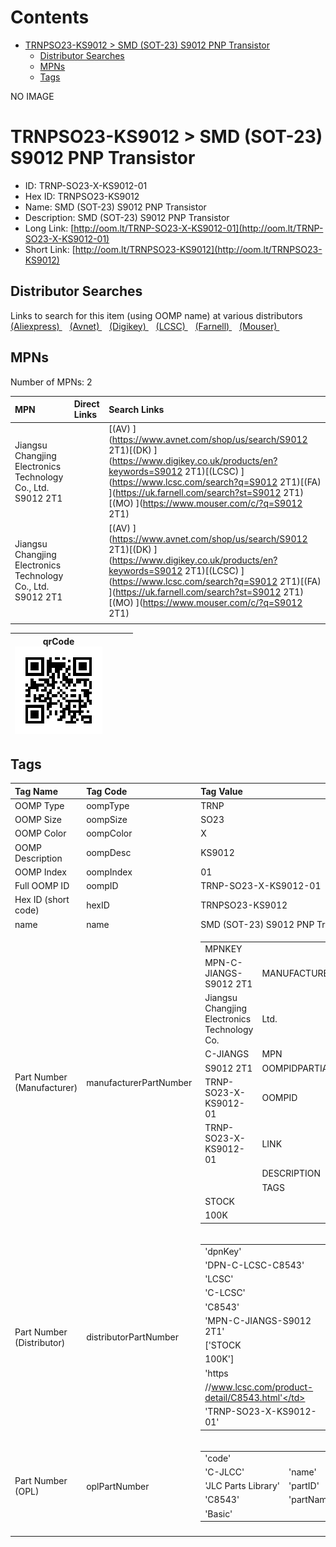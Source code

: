 



Contents
========

* [TRNPSO23-KS9012 > SMD (SOT-23) S9012 PNP Transistor](#trnpso23-ks9012--smd-sot-23-s9012-pnp-transistor)
	* [Distributor Searches](#distributor-searches)
	* [MPNs](#mpns)
	* [Tags](#tags)
  
NO IMAGE  
# TRNPSO23-KS9012 > SMD (SOT-23) S9012 PNP Transistor

- ID: TRNP-SO23-X-KS9012-01
- Hex ID: TRNPSO23-KS9012
- Name: SMD (SOT-23) S9012 PNP Transistor
- Description: SMD (SOT-23) S9012 PNP Transistor
- Long Link: [http://oom.lt/TRNP-SO23-X-KS9012-01](http://oom.lt/TRNP-SO23-X-KS9012-01)
- Short Link: [http://oom.lt/TRNPSO23-KS9012](http://oom.lt/TRNPSO23-KS9012)

## Distributor Searches
  
Links to search for this item (using OOMP name) at various distributors  
[(Aliexpress) ](https://www.aliexpress.com/wholesale?SearchText=1117SMD+SOT-23+S9012+PNP+Transistor)&nbsp;&nbsp;&nbsp;[(Avnet) ](https://www.avnet.com/shop/us/search/SMD+SOT-23+S9012+PNP+Transistor)&nbsp;&nbsp;&nbsp;[(Digikey) ](https://www.digikey.co.uk/en/products/result?s=SMD+SOT-23+S9012+PNP+Transistor)&nbsp;&nbsp;&nbsp;[(LCSC) ](https://www.lcsc.com/search?q=SMD+SOT-23+S9012+PNP+Transistor)&nbsp;&nbsp;&nbsp;[(Farnell) ](https://uk.farnell.com/search?st=SMD+SOT-23+S9012+PNP+Transistor)&nbsp;&nbsp;&nbsp;[(Mouser) ](https://www.mouser.com/c/?q=SMD+SOT-23+S9012+PNP+Transistor)&nbsp;&nbsp;&nbsp;
## MPNs
  
Number of MPNs: 2  

|MPN|Direct Links|Search Links|
| :--- | :--- | :--- |
|Jiangsu Changjing Electronics Technology Co., Ltd.<br>S9012 2T1||[(AV) ](https://www.avnet.com/shop/us/search/S9012 2T1)[(DK) ](https://www.digikey.co.uk/products/en?keywords=S9012 2T1)[(LCSC) ](https://www.lcsc.com/search?q=S9012 2T1)[(FA) ](https://uk.farnell.com/search?st=S9012 2T1)[(MO) ](https://www.mouser.com/c/?q=S9012 2T1)|
|Jiangsu Changjing Electronics Technology Co., Ltd.<br>S9012 2T1||[(AV) ](https://www.avnet.com/shop/us/search/S9012 2T1)[(DK) ](https://www.digikey.co.uk/products/en?keywords=S9012 2T1)[(LCSC) ](https://www.lcsc.com/search?q=S9012 2T1)[(FA) ](https://uk.farnell.com/search?st=S9012 2T1)[(MO) ](https://www.mouser.com/c/?q=S9012 2T1)|
||||
  

|qrCode<br>[![](https://raw.githubusercontent.com/oomlout/oomlout_OOMP_parts_V2/main/TRNP/SO23/X/KS9012/01/qrCode_140.png)](https://github.com/oomlout/oomlout_OOMP_parts_V2/tree/main/TRNP/SO23/X/KS9012/01/qrCode.png)||||
| :---: | :---: | :---: | :---: |

## Tags
  

|Tag Name|Tag Code|Tag Value|
| :--- | :--- | :--- |
|OOMP Type|oompType|TRNP|
|OOMP Size|oompSize|SO23|
|OOMP Color|oompColor|X|
|OOMP Description|oompDesc|KS9012|
|OOMP Index|oompIndex|01|
|Full OOMP ID|oompID|TRNP-SO23-X-KS9012-01|
|Hex ID (short code)|hexID|TRNPSO23-KS9012|
|name|name|SMD (SOT-23) S9012 PNP Transistor|
|Part Number (Manufacturer)|manufacturerPartNumber|<table><tr><td>MPNKEY</td></tr><tr><td> MPN-C-JIANGS-S9012 2T1</td><td> MANUFACTURER</td></tr><tr><td> Jiangsu Changjing Electronics Technology Co.</td><td> Ltd.</td><td> MANUCODE</td></tr><tr><td> C-JIANGS</td><td> MPN</td></tr><tr><td> S9012 2T1</td><td> OOMPIDPARTIAL</td></tr><tr><td> TRNP-SO23-X-KS9012-01</td><td> OOMPID</td></tr><tr><td> TRNP-SO23-X-KS9012-01</td><td> LINK</td></tr><tr><td> </td><td> DESCRIPTION</td></tr><tr><td> </td><td> TAGS</td></tr><tr><td> STOCK</td></tr><tr><td>100K</td></tr></table></td><td> <table><tr><td>MPNKEY</td></tr><tr><td> MPN-C-JIANGS-S9012 2T1</td><td> MANUFACTURER</td></tr><tr><td> Jiangsu Changjing Electronics Technology Co.</td><td> Ltd.</td><td> MANUCODE</td></tr><tr><td> C-JIANGS</td><td> MPN</td></tr><tr><td> S9012 2T1</td><td> OOMPIDPARTIAL</td></tr><tr><td> TRNP-SO23-X-KS9012-01</td><td> OOMPID</td></tr><tr><td> TRNP-SO23-X-KS9012-01</td><td> LINK</td></tr><tr><td> </td><td> DESCRIPTION</td></tr><tr><td> </td><td> TAGS</td></tr><tr><td> STOCK</td></tr><tr><td>100K</td></tr></table>|
|Part Number (Distributor)|distributorPartNumber|<table><tr><td>'dpnKey'</td></tr><tr><td> 'DPN-C-LCSC-C8543'</td><td> 'DISTRIBUTOR'</td></tr><tr><td> 'LCSC'</td><td> 'DISTRCODE'</td></tr><tr><td> 'C-LCSC'</td><td> 'DPN'</td></tr><tr><td> 'C8543'</td><td> 'MPN'</td></tr><tr><td> 'MPN-C-JIANGS-S9012 2T1'</td><td> 'TAGS'</td></tr><tr><td> ['STOCK</td></tr><tr><td>100K']</td><td> 'LINK'</td></tr><tr><td> 'https</td></tr><tr><td>//www.lcsc.com/product-detail/C8543.html'</td><td> 'OOMPID'</td></tr><tr><td> 'TRNP-SO23-X-KS9012-01'</td></tr></table>|
|Part Number (OPL)|oplPartNumber|<table><tr><td>'code'</td></tr><tr><td> 'C-JLCC'</td><td> 'name'</td></tr><tr><td> 'JLC Parts Library'</td><td> 'partID'</td></tr><tr><td> 'C8543'</td><td> 'partName'</td></tr><tr><td> 'Basic'</td></tr></table>|
||||
